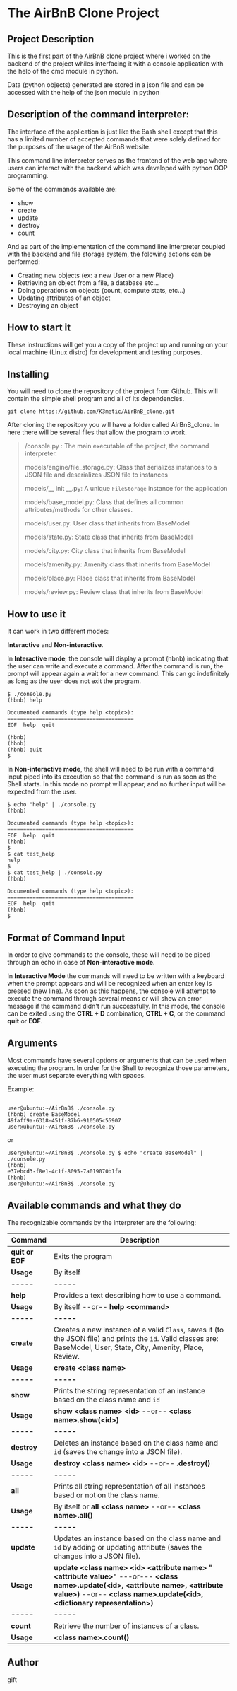 # The AirBnB Clone Project

## Project Description
This is the first part of the AirBnB clone project where i worked on the backend of the project whiles interfacing it with a console application with the help of the cmd module in python.

Data (python objects) generated are stored in a json file and can be accessed with the help of the json module in python

## Description of the command interpreter:
The interface of the application is just like the Bash shell except that this has a limited number of accepted commands that were solely defined for the purposes of the usage of the AirBnB website.

This command line interpreter  serves as the frontend of the web app where users can interact with the backend which was developed with python OOP programming.

Some of the commands available are:
- show
- create
- update
- destroy
- count

And as part of the implementation of the command line interpreter coupled with the backend and file storage system, the folowing actions can be performed:
-   Creating new objects (ex: a new User or a new Place)
-   Retrieving an object from a file, a database etc…
-   Doing operations on objects (count, compute stats, etc…)
-   Updating attributes of an object
-   Destroying an object

## How to start it
These instructions will get you a copy of the project up and running on your local machine (Linux distro) for development and testing purposes.

## Installing

You will need to clone the repository of the project from Github. This will contain the simple shell program and all of its dependencies.

```
git clone https://github.com/K3metic/AirBnB_clone.git
```
After cloning the repository you will have a folder called AirBnB_clone. In here there will be several files that allow the program to work.

> /console.py : The main executable of the project, the command interpreter.
>
> models/engine/file_storage.py: Class that serializes instances to a JSON file and deserializes JSON file to instances
> 
> models/__ init __.py:  A unique `FileStorage` instance for the application
> 
> models/base_model.py: Class that defines all common attributes/methods for other classes.
> 
> models/user.py: User class that inherits from BaseModel
> 
>models/state.py: State class that inherits from BaseModel
>
>models/city.py: City class that inherits from BaseModel
>
>models/amenity.py: Amenity class that inherits from BaseModel
>
>models/place.py: Place class that inherits from BaseModel
>
>models/review.py: Review class that inherits from BaseModel



## How to use it
It can work in two different modes:


**Interactive** and **Non-interactive**.

In **Interactive mode**, the console will display a prompt (hbnb) indicating that the user can write and execute a command. After the command is run, the prompt will appear again a wait for a new command. This can go indefinitely as long as the user does not exit the program.

```
$ ./console.py
(hbnb) help

Documented commands (type help <topic>):
========================================
EOF  help  quit

(hbnb) 
(hbnb) 
(hbnb) quit
$
```

In **Non-interactive mode**, the shell will need to be run with a command input piped into its execution so that the command is run as soon as the Shell starts. In this mode no prompt will appear, and no further input will be expected from the user.


```
$ echo "help" | ./console.py
(hbnb)

Documented commands (type help <topic>):
========================================
EOF  help  quit
(hbnb) 
$
$ cat test_help
help
$
$ cat test_help | ./console.py
(hbnb)

Documented commands (type help <topic>):
========================================
EOF  help  quit
(hbnb) 
$
```

## Format of Command Input

In order to give commands to the console, these will need to be piped through an echo in case of  **Non-interactive mode**.

In  **Interactive Mode**  the commands will need to be written with a keyboard when the prompt appears and will be recognized when an enter key is pressed (new line). As soon as this happens, the console will attempt to execute the command through several means or will show an error message if the command didn't run successfully. In this mode, the console can be exited using the **CTRL + D** combination,  **CTRL + C**, or the command **quit** or **EOF**.

## Arguments

Most commands have several options or arguments that can be used when executing the program. In order for the Shell to recognize those parameters, the user must separate everything with spaces.

Example:

```

user@ubuntu:~/AirBnB$ ./console.py
(hbnb) create BaseModel
49faff9a-6318-451f-87b6-910505c55907
user@ubuntu:~/AirBnB$ ./console.py

```

or

```
user@ubuntu:~/AirBnB$ ./console.py $ echo "create BaseModel" | ./console.py
(hbnb)
e37ebcd3-f8e1-4c1f-8095-7a019070b1fa
(hbnb)
user@ubuntu:~/AirBnB$ ./console.py
```

## Available commands and what they do

The recognizable commands by the interpreter are the following:

|Command| Description |
|--|--|
| **quit or EOF** | Exits the program |
| **Usage** | By itself |
| **-----** | **-----** |
| **help** | Provides a text describing how to use a command.  |
| **Usage** | By itself --or-- **help <command\>** |
| **-----** | **-----** |
| **create** | Creates a new instance of a valid `Class`, saves it (to the JSON file) and prints the `id`.  Valid classes are: BaseModel, User, State, City, Amenity, Place, Review. |
| **Usage** | **create <class name\>**|
| **-----** | **-----** |
| **show** | Prints the string representation of an instance based on the class name and `id`  |
| **Usage** | **show <class name\> <id\>** --or-- **<class name\>.show(<id\>)**|
| **-----** | **-----** |
| **destroy** | Deletes an instance based on the class name and `id` (saves the change into a JSON file).  |
| **Usage** | **destroy <class name\> <id\>** --or-- **<class name>.destroy(<id>)** |
| **-----** | **-----** |
| **all** | Prints all string representation of all instances based or not on the class name.  |
| **Usage** | By itself or **all <class name\>** --or-- **<class name\>.all()** |
| **-----** | **-----** |
| **update** | Updates an instance based on the class name and `id` by adding or updating attribute (saves the changes into a JSON file).  |
| **Usage** | **update <class name\> <id\> <attribute name\> "<attribute value\>"** ---or--- **<class name\>.update(<id\>, <attribute name\>, <attribute value\>)** --or-- **<class name\>.update(<id\>, <dictionary representation\>)**|
| **-----** | **-----** |
| **count** | Retrieve the number of instances of a class.  |
| **Usage** | **<class name\>.count()** |

## Author

gift

